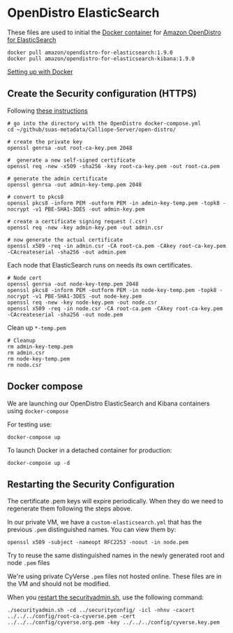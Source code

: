 # OpenDistro ElasticSearch

These files are used to initial the [Docker container](https://hub.docker.com/r/amazon/opendistro-for-elasticsearch) for [Amazon OpenDistro for ElasticSearch](https://opendistro.github.io/for-elasticsearch/)

```
docker pull amazon/opendistro-for-elasticsearch:1.9.0
docker pull amazon/opendistro-for-elasticsearch-kibana:1.9.0
```

[Setting up with Docker](https://opendistro.github.io/for-elasticsearch-docs/docs/install/docker/)

## Create the Security configuration (HTTPS)

Following [these instructions](https://opendistro.github.io/for-elasticsearch-docs/docs/security-configuration/generate-certificates/)

```
# go into the directory with the OpenDistro docker-compose.yml
cd ~/github/suas-metadata/Calliope-Server/open-distro/

# create the private key
openssl genrsa -out root-ca-key.pem 2048

#  generate a new self-signed certificate
openssl req -new -x509 -sha256 -key root-ca-key.pem -out root-ca.pem

# generate the admin certificate
openssl genrsa -out admin-key-temp.pem 2048

# convert to pkcs8
openssl pkcs8 -inform PEM -outform PEM -in admin-key-temp.pem -topk8 -nocrypt -v1 PBE-SHA1-3DES -out admin-key.pem

# create a certificate signing request (.csr)
openssl req -new -key admin-key.pem -out admin.csr

# now generate the actual certificate
openssl x509 -req -in admin.csr -CA root-ca.pem -CAkey root-ca-key.pem -CAcreateserial -sha256 -out admin.pem
```

Each node that ElasticSearch runs on needs its own certificates.

```
# Node cert
openssl genrsa -out node-key-temp.pem 2048
openssl pkcs8 -inform PEM -outform PEM -in node-key-temp.pem -topk8 -nocrypt -v1 PBE-SHA1-3DES -out node-key.pem
openssl req -new -key node-key.pem -out node.csr
openssl x509 -req -in node.csr -CA root-ca.pem -CAkey root-ca-key.pem -CAcreateserial -sha256 -out node.pem
```

Clean up `*-temp.pem`
```
# Cleanup
rm admin-key-temp.pem
rm admin.csr
rm node-key-temp.pem
rm node.csr
```

## Docker compose

We are launching our OpenDistro ElasticSearch and Kibana containers using `docker-compose` 

For testing use:

```
docker-compose up
```

To launch Docker in a detached container for production:

```
docker-compose up -d
```

## Restarting the Security Configuration

The certificate .pem keys will expire periodically. When they do we need to regenerate them following the steps above.

In our private VM, we have a `custom-elasticsearch.yml` that has the previous `.pem` distinguished names. You can view them by:

```
openssl x509 -subject -nameopt RFC2253 -noout -in node.pem
```

Try to reuse the same distinguished names in the newly generated root and node `.pem` files

We're using private CyVerse `.pem` files not hosted online. These files are in the VM and should not be modified.

When you [restart the securityadmin.sh](https://opendistro.github.io/for-elasticsearch-docs/docs/security-configuration/generate-certificates/#run-securityadminsh), use the following command:

```
./securityadmin.sh -cd ../securityconfig/ -icl -nhnv -cacert ../../../config/root-ca-cyverse.pem -cert ../../../config/cyverse.org.pem -key ../../../config/cyverse.key.pem
```
